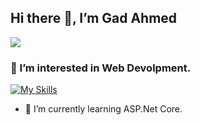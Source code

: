 ## Hi there 👋, I’m Gad Ahmed
![](https://arturssmirnovs.github.io/github-profile-readme-generator/images/banner.png)

### 👀 I’m interested in Web Devolpment.
[![My Skills](https://skillicons.dev/icons?i=html,css)](https://skillicons.dev)
- 🌱 I’m currently learning  ASP.Net Core. 












<!---
gadahmed36/gadahmed36 is a ✨ special ✨ repository because its `README.md` (this file) appears on your GitHub profile.
You can click the Preview link to take a look at your changes.
--->

